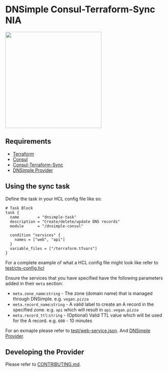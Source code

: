 DNSimple Consul-Terraform-Sync NIA
===========================

<img src="https://upload.wikimedia.org/wikipedia/commons/thumb/0/04/Terraform_Logo.svg/512px-Terraform_Logo.svg.png" width="300px">


Requirements
------------

- [Terraform](https://www.terraform.io/downloads.html)
- [Consul](https://www.consul.io/docs/install)
- [Consul-Terraform-Sync](https://www.consul.io/docs/nia/installation/install)
- [DNSimple Provider](https://www.terraform.io/docs/providers/dnsimple/index.html)

Using the sync task
----------------------

Define the task in your HCL config file like so:

```hcl
# Task Block
task {
  name        = "dnsimple-task"
  description = "Create/delete/update DNS records"
  module      = "/dnsimple-consul"

  condition "services" {
    names = ["web", "api"]
  }
  variable_files = ["/terraform.tfvars"]
}
```

For a complete example of what a HCL config file might look like refer to [test/cts-config.hcl](test/cts-config.hcl)

Ensure the services that you have specified have the following parameters added in their `meta` section:

* `meta.zone_name`:`string` - The zone (domain name) that is managed through DNSimple. e.g. `vegan.pizza`
* `meta.record_name`:`string` - A valid label to create an A record in the specified zone. e.g. `api` which will result in `api.vegan.pizza`
* `meta.record_ttl`:`string` - (Optional) Valid TTL value which will be used for the A record. e.g. `600` - 10 minutes

For an exmaple please refer to [test/web-service.json](test/web-service.json). And [DNSimple Provider](https://www.terraform.io/docs/providers/dnsimple/index.html).

Developing the Provider
---------------------------

Please refer to [CONTRIBUTING.md](CONTRIBUTING.md).

